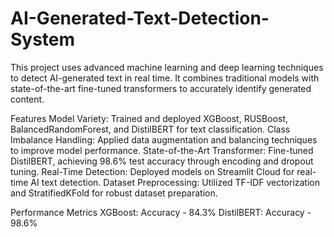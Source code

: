 # AI-Generated-Text-Detection-System

This project uses advanced machine learning and deep learning techniques to detect AI-generated text in real time. It combines traditional models with state-of-the-art fine-tuned transformers to accurately identify generated content.

Features
Model Variety: Trained and deployed XGBoost, RUSBoost, BalancedRandomForest, and DistilBERT for text classification.
Class Imbalance Handling: Applied data augmentation and balancing techniques to improve model performance.
State-of-the-Art Transformer: Fine-tuned DistilBERT, achieving 98.6% test accuracy through encoding and dropout tuning.
Real-Time Detection: Deployed models on Streamlit Cloud for real-time AI text detection.
Dataset Preprocessing: Utilized TF-IDF vectorization and StratifiedKFold for robust dataset preparation.

Performance Metrics
XGBoost: Accuracy - 84.3%
DistilBERT: Accuracy - 98.6%
